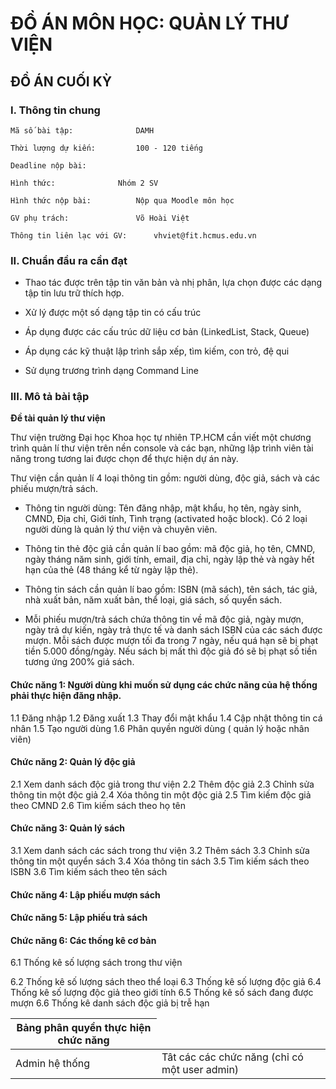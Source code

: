 
# ĐỒ ÁN MÔN HỌC: QUẢN LÝ THƯ VIỆN

## ĐỒ ÁN CUỐI KỲ

### I. Thông tin chung

	Mã số bài tập:				DAMH

	Thời lượng dự kiến:			100 - 120 tiếng

	Deadline nộp bài:

	Hình thức:				Nhóm 2 SV

	Hình thức nộp bài:			Nộp qua Moodle môn học

	GV phụ trách:				Võ Hoài Việt

	Thông tin liên lạc với GV:		vhviet@fit.hcmus.edu.vn

### II. Chuẩn đầu ra cần đạt

- Thao tác được trên tập tin văn bản và nhị phân, lựa chọn được các dạng tập tin lưu trữ thích hợp.

- Xử lý được một số dạng tập tin có cấu trúc

- Áp dụng được các cấu trúc dữ liệu cơ bản (LinkedList, Stack, Queue)

- Áp dụng các kỹ thuật lập trình sắp xếp, tìm kiếm, con trỏ, đệ qui

- Sử dụng trương trình dạng Command Line

### III. Mô tả bài tập

__Đề tài quản lý thư viện__

Thư viện trường Đại học Khoa học tự nhiên TP.HCM cần viết một chương trình quản lí thư viện trên nền console và các bạn, những lập trình viên tài năng trong tương lai được chọn để thực hiện dự án này.

Thư viện cần quản lí 4 loại thông tin gồm: người dùng, độc giả, sách và các phiếu mượn/trả sách.

- Thông tin người dùng: Tên đăng nhập, mật khẩu, họ tên, ngày sinh, CMND, Địa chỉ, Giới tính, Tình trạng (activated hoặc block). Có 2 loại người dùng là quản lý thư viện và chuyên viên.

- Thông tin thẻ độc giả cần quản lí bao gồm: mã độc giả, họ tên, CMND, ngày tháng năm sinh, giới tính, email, địa chỉ, ngày lập thẻ và ngày hết hạn của thẻ (48 tháng kể từ ngày lập thẻ).

- Thông tin sách cần quản lí bao gồm: ISBN (mã sách), tên sách, tác giả, nhà xuất bản, năm xuất bản, thể loại, giá sách, số quyển sách.

- Mỗi phiếu mượn/trả sách chứa thông tin về mã độc giả, ngày mượn, ngày trả dự kiến, ngày trả thực tế và danh sách ISBN của các sách được mượn. Mỗi sách được mượn tối đa trong 7 ngày, nếu quá hạn sẽ bị phạt tiền 5.000 đồng/ngày. Nếu sách bị mất thì độc giả đó sẽ bị phạt số tiền tương ứng 200% giá sách.
	
#### Chức năng 1: Người dùng khi muốn sử dụng các chức năng của hệ thống phải thực hiện đăng nhập.

1.1 Đăng nhập
1.2 Đăng xuất
1.3 Thay đổi mật khẩu
1.4 Cập nhật thông tin cá nhân
1.5 Tạo người dùng
1.6 Phân quyền người dùng ( quản lý hoặc nhân viên)
	
#### Chức năng 2: Quản lý độc giả

2.1 Xem danh sách độc giả trong thư viện
2.2 Thêm độc giả
2.3 Chỉnh sửa thông tin một độc giả
2.4 Xóa thông tin một độc giả
2.5 Tìm kiếm độc giả theo CMND
2.6 Tìm kiếm sách theo họ tên
		
#### Chức năng 3: Quản lý sách
	
3.1 Xem danh sách các sách trong thư viện
3.2 Thêm sách
3.3 Chỉnh sửa thông tin một quyển sách
3.4 Xóa thông tin sách
3.5 Tìm kiếm sách theo ISBN
3.6 Tìm kiếm sách theo tên sách
		
#### Chức năng 4: Lập phiếu mượn sách
	
#### Chức năng 5: Lập phiếu trả sách
	
#### Chức năng 6: Các thống kê cơ bản
	
6.1 Thống kê số lượng sách trong thư viện

6.2 Thống kê số lượng sách theo thể loại
6.3 Thống kê số lượng độc giả
6.4 Thống kê số lượng độc giả theo giới tính
6.5 Thống kê số sách đang được mượn
6.6 Thống kê danh sách độc giả bị trễ hạn

<table>
  <thead>
    <tr>
      <th rowspan="2">Bảng phân quyền thực hiện chức năng</th>
    </tr>
  </thead>
  <tbody>
    <tr>
	      <td>Admin hệ thống</td>
	      <td>Tât các các chức năng (chỉ có một user admin)</td>
    </tr>
  </tbody>
</table>
